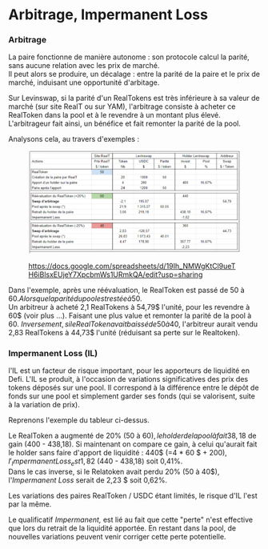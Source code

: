 # Arbitrage, Impermanent Loss

### Arbitrage

La paire fonctionne de manière autonome : son protocole calcul la parité, sans aucune relation avec les prix de marché.\
Il peut alors se produire, un décalage : entre la parité de la paire et le prix de marché, induisant une opportunité d'arbitage.

Sur Levinswap, si la parité d'un RealTokens est très inférieure à sa valeur de marché (sur site RealT ou sur YAM), l'arbitrage consiste à acheter ce RealToken dans la pool et à le revendre à un montant plus élevé. L'arbitrageur fait ainsi, un bénéfice et fait remonter la parité de la pool.

Analysons cela, au travers d'exemples :

<figure><img src="../../../.gitbook/assets/image (253).png" alt=""><figcaption><p><a href="https://docs.google.com/spreadsheets/d/19Ih_NMWgKtCl9ueTH6iBlsxEUjeY7XpcbmWs1URmkQA/edit?usp=sharing">https://docs.google.com/spreadsheets/d/19Ih_NMWgKtCl9ueTH6iBlsxEUjeY7XpcbmWs1URmkQA/edit?usp=sharing</a></p></figcaption></figure>

Dans l'exemple, après une réévaluation, le RealToken est passé de 50 à 60$. Alors que la parité du pool est restée à 50$.\
Un arbitreur à acheté 2,1 RealTokens à 54,79$ l'unité, pour les revendre à 60$ (voir plus ...). Faisant une plus value et remonter la parité de la pool à 60$.\
Inversement, si le RealToken avait baissé de 50 à 40$, l'arbitreur aurait vendu 2,83 RealTokens à 44,73$ l'unité (réduisant sa perte sur le Realtoken).

### Impermanent Loss (IL)

l'IL est un facteur de risque important, pour les apporteurs de liquidité en Defi. L'IL se produit, à l'occasion de variations significatives des prix des tokens déposés sur une pool. Il correspond à la différence entre le dépôt de fonds sur une pool et simplement garder ses fonds (qui se valorisent, suite à la variation de prix).

Reprenons l'exemple du tableur ci-dessus.

Le RealToken a augmenté de 20% (50 à 60$), le holder de la pool à fait 38,18$ de gain (400 - 438,18). Si maintenant on compare ce gain, à celui qu'aurait fait le holder sans faire d'apport de liquidité : 440$ (=4 \* 60 $ + 200$), l'_Impermanent Loss_ est 1,82$ (440 - 438,18) soit 0,41%.\
Dans le cas inverse, si le Relatoken avait perdu 20% (50 à 40$), l'_Impermanent Loss_ serait de 2,23 $ soit 0,62%.

Les variations des paires RealToken / USDC étant limités, le risque d'IL l'est par la même.

Le qualificatif _Impermanent,_ est lié au fait que cette "perte" n'est effective que lors du retrait de la liquidité apportée. En restant dans la pool, de nouvelles variations peuvent venir corriger cette perte potentielle.

